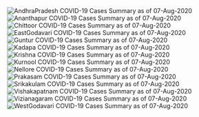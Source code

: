 
<img src="https://deepuhub.github.io/COVID-19/GraphsGenerated/07-Aug-2020/AndhraPradesh_07-Aug-2020.jpg" alt="AndhraPradesh COVID-19 Cases Summary as of 07-Aug-2020">
 <br>										  
<img src="https://deepuhub.github.io/COVID-19/GraphsGenerated/07-Aug-2020/Ananthapur_07-Aug-2020.jpg" alt="Ananthapur COVID-19 Cases Summary as of 07-Aug-2020">
 <br>										  
<img src="https://deepuhub.github.io/COVID-19/GraphsGenerated/07-Aug-2020/Chittoor_07-Aug-2020.jpg" alt="Chittoor COVID-19 Cases Summary as of 07-Aug-2020">
 <br>										  
<img src="https://deepuhub.github.io/COVID-19/GraphsGenerated/07-Aug-2020/EastGodavari_07-Aug-2020.jpg" alt="EastGodavari COVID-19 Cases Summary as of 07-Aug-2020">
 <br>										  
<img src="https://deepuhub.github.io/COVID-19/GraphsGenerated/07-Aug-2020/Guntur_07-Aug-2020.jpg" alt="Guntur COVID-19 Cases Summary as of 07-Aug-2020">
 <br>										  
<img src="https://deepuhub.github.io/COVID-19/GraphsGenerated/07-Aug-2020/Kadapa_07-Aug-2020.jpg" alt="Kadapa COVID-19 Cases Summary as of 07-Aug-2020">
 <br>										  
<img src="https://deepuhub.github.io/COVID-19/GraphsGenerated/07-Aug-2020/Krishna_07-Aug-2020.jpg" alt="Krishna COVID-19 Cases Summary as of 07-Aug-2020">
 <br>										  
<img src="https://deepuhub.github.io/COVID-19/GraphsGenerated/07-Aug-2020/Kurnool_07-Aug-2020.jpg" alt="Kurnool COVID-19 Cases Summary as of 07-Aug-2020">
 <br>										  
<img src="https://deepuhub.github.io/COVID-19/GraphsGenerated/07-Aug-2020/Nellore_07-Aug-2020.jpg" alt="Nellore COVID-19 Cases Summary as of 07-Aug-2020">
 <br>										  
<img src="https://deepuhub.github.io/COVID-19/GraphsGenerated/07-Aug-2020/Prakasam_07-Aug-2020.jpg" alt="Prakasam COVID-19 Cases Summary as of 07-Aug-2020">
 <br>										  
<img src="https://deepuhub.github.io/COVID-19/GraphsGenerated/07-Aug-2020/Srikakulam_07-Aug-2020.jpg" alt="Srikakulam COVID-19 Cases Summary as of 07-Aug-2020">
 <br>										  
<img src="https://deepuhub.github.io/COVID-19/GraphsGenerated/07-Aug-2020/Vishakapatnam_07-Aug-2020.jpg" alt="Vishakapatnam COVID-19 Cases Summary as of 07-Aug-2020">
 <br>										  
<img src="https://deepuhub.github.io/COVID-19/GraphsGenerated/07-Aug-2020/Vizianagaram_07-Aug-2020.jpg" alt="Vizianagaram COVID-19 Cases Summary as of 07-Aug-2020">
 <br>										  
<img src="https://deepuhub.github.io/COVID-19/GraphsGenerated/07-Aug-2020/WestGodavari_07-Aug-2020.jpg" alt="WestGodavari COVID-19 Cases Summary as of 07-Aug-2020">
 <br> 
